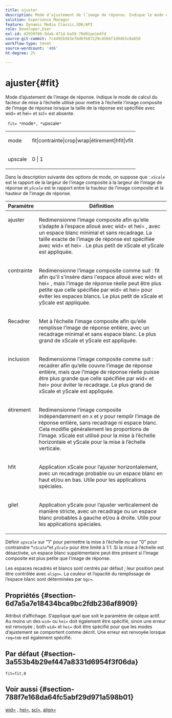 ```yaml
---
title: ajuster
description: Mode d’ajustement de l’image de réponse. Indique le mode de calcul du facteur de mise à l’échelle utilisé pour mettre à l’échelle l’image composite de l’image de réponse lorsque la taille de la réponse est spécifiée avec wid= et hei= et scl= est absente.
solution: Experience Manager
feature: Dynamic Media Classic,SDK/API
role: Developer,User
exl-id: d2939f86-5dab-471d-ba59-70d91ae1e4fd
source-git-commit: 7c4492b583e7bd6fb87229c4566f1d9493c8a650
workflow-type: tm+mt
source-wordcount: '486'
ht-degree: 2%

---
```


# ajuster{#fit}

Mode d’ajustement de l’image de réponse. Indique le mode de calcul du facteur de mise à l’échelle utilisé pour mettre à l’échelle l’image composite de l’image de réponse lorsque la taille de la réponse est spécifiée avec wid= et hei= et scl= est absente.

` fit= *`mode`*, *`upscale`*`

<table id="simpletable_50FBDC6B7CB2448891DD0F491DEB5ACF"> 
 <tr class="strow"> 
  <td class="stentry"> <p> <span class="codeph"> <span class="varname"> mode </span> </span> </p> </td> 
  <td class="stentry"> <p> <span class="codeph"> fit|contrainte|crop|wrap|étirement|hfit|vfit </span> </p> </td> 
 </tr> 
 <tr class="strow"> 
  <td class="stentry"> <p> <span class="codeph"> <span class="varname"> upscale </span> </span> </p> </td> 
  <td class="stentry"> <p> <span class="codeph"> 0 | 1 </span> </p> </td> 
 </tr> 
</table>

Dans la description suivante des options de mode, on suppose que : *`xScale`* est le rapport de la largeur de l’image composite à la largeur de l’image de réponse et *`yScale`* est le rapport entre la hauteur de l’image composite et la hauteur de l’image de réponse.

<table id="table_33408ECA9D164AFAA249F8589060545E"> 
 <thead> 
  <tr> 
   <th colname="col1" class="entry"> Paramètre </th> 
   <th colname="col2" class="entry"> Définition </th> 
  </tr> 
 </thead>
 <tbody> 
  <tr valign="top"> 
   <td colname="col1"> <p> <span class="codeph"> ajuster </span> </p> </td> 
   <td colname="col2"> <p>Redimensionne l’image composite afin qu’elle s’adapte à l’espace alloué avec <span class="codeph"> wid= </span> et <span class="codeph"> hei= </span>, avec un espace blanc minimal et sans recadrage. La taille exacte de l’image de réponse est spécifiée avec <span class="codeph"> wid= </span> et <span class="codeph"> hei= </span>. Le plus petit de <span class="varname"> xScale </span> et <span class="varname"> yScale </span> est appliquée. </p> </td> 
  </tr> 
  <tr valign="top"> 
   <td colname="col1"> <p> <span class="codeph"> contrainte </span> </p> </td> 
   <td colname="col2"> <p>Redimensionne l’image composite comme suit : <span class="codeph"> fit </span> afin qu'il s'insère dans l'espace alloué avec <span class="codeph"> wid= </span> et <span class="codeph"> hei= </span>, mais l’image de réponse réelle peut être plus petite que celle spécifiée par <span class="codeph"> wid= </span> et <span class="codeph"> hei= </span> pour éviter les espaces blancs. Le plus petit de <span class="varname"> xScale </span> et <span class="varname"> yScale </span> est appliquée. </p> </td> 
  </tr> 
  <tr valign="top"> 
   <td colname="col1"> <p> <span class="codeph"> Recadrer </span> </p> </td> 
   <td colname="col2"> <p>Met à l’échelle l’image composite afin qu’elle remplisse l’image de réponse entière, avec un recadrage minimal et sans espace blanc. Le plus grand de <span class="varname"> xScale </span> et <span class="varname"> yScale </span> est appliquée. </p> </td> 
  </tr> 
  <tr valign="top"> 
   <td colname="col1"> <p> <span class="codeph"> inclusion </span> </p> </td> 
   <td colname="col2"> <p>Redimensionne l’image composite comme suit : <span class="codeph"> recadrer </span> afin qu’elle couvre l’image de réponse entière, mais que l’image de réponse réelle puisse être plus grande que celle spécifiée par <span class="codeph"> wid= </span> et <span class="codeph"> hei= </span> pour éviter le recadrage. Le plus grand de <span class="varname"> xScale </span> et <span class="varname"> yScale </span>est appliquée. </p> </td> 
  </tr> 
  <tr valign="top"> 
   <td colname="col1"> <p> <span class="codeph"> étirement </span> </p> </td> 
   <td colname="col2"> <p>Redimensionne l’image composite indépendamment en x et y pour remplir l’image de réponse entière, sans recadrage ni espace blanc. Cela modifie généralement les proportions de l’image. <span class="varname"> xScale </span> est utilisé pour la mise à l’échelle horizontale et <span class="varname"> yScale </span> pour la mise à l’échelle verticale. </p> </td> 
  </tr> 
  <tr valign="top"> 
   <td colname="col1"> <p> <span class="codeph"> hfit </span> </p> </td> 
   <td colname="col2"> <p>Application <span class="varname"> xScale </span> pour l’ajuster horizontalement, avec un recadrage probable ou un espace blanc en haut et/ou en bas. Utile pour les applications spéciales. </p> </td> 
  </tr> 
  <tr valign="top"> 
   <td colname="col1"> <p> <span class="codeph"> gilet </span> </p> </td> 
   <td colname="col2"> <p>Application <span class="varname"> yScale </span> pour l’ajuster verticalement de manière stricte, avec un recadrage ou un espace blanc probables à gauche et/ou à droite. Utile pour les applications spéciales. </p> </td> 
  </tr> 
 </tbody> 
</table>

Définir *`upscale`* sur &quot;1&quot; pour permettre la mise à l’échelle ou sur &quot;0&quot; pour contraindre *`xScale`*et *`yScale`* pour être limité à 1:1. Si la mise à l’échelle est désactivée, un espace blanc supplémentaire peut être présent si l’image composite est plus petite que l’image de réponse.

Les espaces recadrés et blancs sont centrés par défaut ; leur position peut être contrôlée avec `align=`. La couleur et l’opacité du remplissage de l’espace blanc sont déterminées par `bgc=`.

## Propriétés {#section-6d7a5a7e18434bca9bc2fdb236af8909}

Attribut d’affichage. S’applique quel que soit le paramètre de calque actif. Au moins un des `wid=` ou `hei=` doit également être spécifié, sinon une erreur est renvoyée ; both `wid=` et `hei=` doit être spécifié pour que les modes d’ajustement se comportent comme décrit. Une erreur est renvoyée lorsque `req=tmb` est également spécifié.

## Par défaut {#section-3a553b4b29ef447a8331d6954f3f06da}

`fit=fit,0`

## Voir aussi {#section-788f7e168da64fc5abf29d971a598b01}

[wid=](../../../../../is-api/http-ref/image-serving-api-ref/c-http-protocol-reference/c-command-reference/r-is-http-wid.md#reference-bfeadcb67bf4485f851eb21345527e47) , [hei=](../../../../../is-api/http-ref/image-serving-api-ref/c-http-protocol-reference/c-command-reference/r-is-http-hei.md#reference-6d6f556ccc0e4b98a815e8a5c1944a96), [scl=](../../../../../is-api/http-ref/image-serving-api-ref/c-http-protocol-reference/c-command-reference/r-scl.md#reference-b2a74e493d0d407e98fe350551ba3fcc), [align=](../../../../../is-api/http-ref/image-serving-api-ref/c-http-protocol-reference/c-command-reference/r-align.md#reference-b7d6b87c75124d78884f916dd6544bc7)
